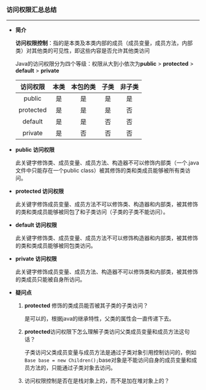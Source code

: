 ### 访问权限汇总总结

***

* **简介**

  **访问权限控制**：指的是本类及本类内部的成员（成员变量，成员方法，内部类）对其他类的可见性，即这些内容是否允许其他类访问

  Java的访问权限分为四个等级：权限从大到小依次为**public** > **protected** > **default** > **private**

  | 访问权限  | 本类 | 本包的类 | 子类 | 非子类 |
  | :-------: | :--: | :------: | :--: | :----: |
  |  public   |  是  |    是    |  是  |   是   |
  | protected |  是  |    是    |  是  |   否   |
  |  default  |  是  |    是    |  否  |   否   |
  |  private  |  是  |    否    |  否  |   否   |

* **public 访问权限**

  此关键字修饰类、成员变量、成员方法、构造器不可以修饰内部类（一个.java文件中只能存在一个public class）被其修饰的类和类成员能够被所有类访问。

* **protected 访问权限**

  此关键字修饰成员变量、成员方法不可以修饰类、构造器和内部类，被其修饰的类和类成员能够被同包了和子类访问（子类的子类不能访问）。

* **default 访问权限**

  此关键字修饰类、成员变量、成员方法不可以修饰构造器和内部类，被其修饰的类和类成员能够被同包类访问。

* **private 访问权限**

  此关键字修饰成员变量、成员方法、构造器不可以修饰类和内部类，被其修饰的类成员只能被自身所访问。

* **疑问点**

  1. **protected** 修饰的类成员能否被其子类的子类访问？

     是可以的，根据java的继承特性，父类的属性会一直传递下去。

  2. **protected**访问权限下怎么理解子类访问父类成员变量和成员方法这句话？

     子类访问父类成员变量与成员方法是通过子类对象引用控制访问的，例如`Base base = new Children();`base对象是不能访问自身的成员变量和成员方法的，只能通过子类对象去访问。

  3. 访问权限控制是否在是栈对象上的，而不是加在堆对象上的？

     

